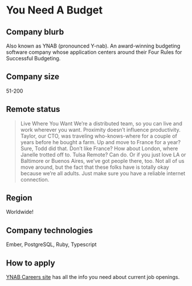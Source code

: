 # You Need A Budget

## Company blurb

Also known as YNAB (pronounced Y-nab). An award-winning budgeting software company whose application centers around their Four Rules for Successful Budgeting.

## Company size

51-200

## Remote status

> Live Where You Want
> We’re a distributed team, so you can live and work wherever you want. Proximity doesn’t influence productivity. Taylor, our CTO, was traveling who-knows-where for a couple of years before he bought a farm. Up and move to France for a year? Sure, Todd did that. Don’t like France? How about London, where Janelle trotted off to. Tulsa Remote? Can do. Or if you just love LA or Baltimore or Buenos Aires, we’ve got people there, too. Not all of us move around, but the fact that these folks have is totally okay because we’re all adults. Just make sure you have a reliable internet connection.

## Region

Worldwide!

## Company technologies

Ember, PostgreSQL, Ruby, Typescript

## How to apply

[YNAB Careers site](https://www.youneedabudget.com/careers/) has all the info you need about current job openings.
